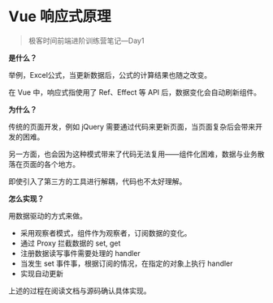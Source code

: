 # Vue 响应式原理

> 极客时间前端进阶训练营笔记—Day1

**是什么？**

举例，Excel公式，当更新数据后，公式的计算结果也随之改变。

在 Vue 中，响应式指使用了 Ref、Effect 等 API 后，数据变化会自动刷新组件。

**为什么？**

传统的页面开发，例如 jQuery 需要通过代码来更新页面，当页面复杂后会带来开发的困难。

另一方面，也会因为这种模式带来了代码无法复用——组件化困难，数据与业务散落在页面的各个地方。

即使引入了第三方的工具进行解耦，代码也不太好理解。

**怎么实现？**

用数据驱动的方式来做。

- 采用观察者模式，组件作为观察者，订阅数据的变化。
- 通过 Proxy 拦截数据的 set, get
- 注册数据读写事件需要处理的 handler
- 当发生 set 事件事，根据订阅的情况，在指定的对象上执行 handler
- 实现自动更新

上述的过程在阅读文档与源码确认具体实现。
